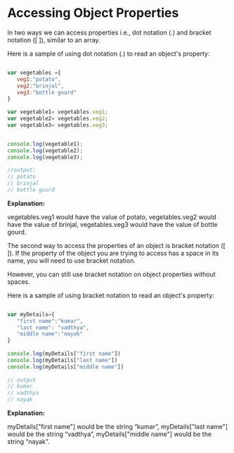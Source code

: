 # Accessing Object Properties

In two ways we can access properties i.e., dot notation (.) and bracket notation ([ ]), similar to an array. 


Here is a sample of using dot notation (.) to read an object's property:

```javascript

var vegetables ={
   veg1:"potato",
   veg2:"brinjal",
   veg3:"bottle gourd"
}
 
var vegetable1= vegetables.veg1;
var vegetable2= vegetables.veg2;
var vegetable3= vegetables.veg3;


console.log(vegetable1);
console.log(vegetable2);
console.log(vegetable3);
 
//output:
// potato
// brinjal
// bottle gourd

```

**Explanation:**

vegetables.veg1 would have the value of potato, vegetables.veg2 would have the value of brinjal, vegetables.veg3 would have the value of bottle gourd.

The second way to access the properties of an object is bracket notation ([ ]). If the property of the object you are trying to access has a space in its name, you will need to use bracket notation.


However, you can still use bracket notation on object properties without spaces.


Here is a sample of using bracket notation to read an object's property:

```javascript

var myDetails={
   "first name":"kumar",
   "last name": "vadthya",
   "middle name":"nayak"
}
 
console.log(myDetails["first name"])
console.log(myDetails["last name"])
console.log(myDetails["middle name"])
 
// output
// kumar
// vadthya
// nayak

```

**Explanation:**

myDetails["first name"] would be the string “kumar”, myDetails["last name"] would be the string “vadthya”, myDetails["middle name"] would be the string “nayak”.
